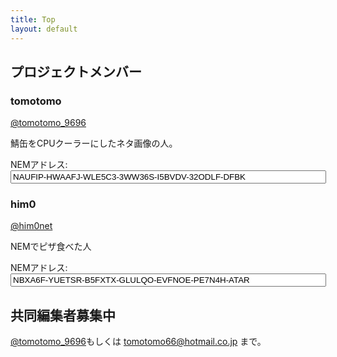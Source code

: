 ```yaml
---
title: Top
layout: default
---
```


## <i class="fa fa-users" aria-hidden="true"></i> プロジェクトメンバー

### <i class="fa fa-user" aria-hidden="true"></i> tomotomo

<a href="https://twitter.com/tomotomo_9696"><i class="fa fa-twitter" aria-hidden="true"></i>@tomotomo_9696</a>

鯖缶をCPUクーラーにしたネタ画像の人。

NEMアドレス:<input type="text" value="NAUFIP-HWAAFJ-WLE5C3-3WW36S-I5BVDV-32ODLF-DFBK" size="60" readonly onclick="this.select(0,this.value.length)">


### <i class="fa fa-user" aria-hidden="true"></i> him0

<a href="https://twitter.com/him0net"><i class="fa fa-twitter" aria-hidden="true"></i>@him0net</a>

NEMでピザ食べた人

NEMアドレス:<input type="text" value="NBXA6F-YUETSR-B5FXTX-GLULQO-EVFNOE-PE7N4H-ATAR" size="60" readonly onclick="this.select(0,this.value.length)">


## <i class="fa fa-flag" aria-hidden="true"></i> 共同編集者募集中

<a href="https://twitter.com/tomotomo_9696">@tomotomo_9696</a>もしくは
<a href="mailto:tomotomo66@hotmail.co.jp">tomotomo66@hotmail.co.jp</a>
まで。
